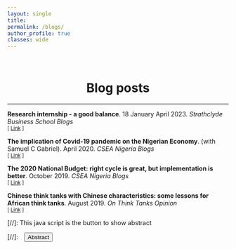 ```yaml
---
layout: single
title:
permalink: /blogs/
author_profile: true
classes: wide
---
```


<br/>

<!-- Google Tag Manager (noscript) -->
<noscript><iframe src="https://www.googletagmanager.com/ns.html?id=GTM-PNS829G"
height="0" width="0" style="display:none;visibility:hidden"></iframe></noscript>
<!-- End Google Tag Manager (noscript) -->


# <center> Blog posts </center>
- - -

**Research internship - a good balance**. 18 January April 2023. *Strathclyde Business School Blogs* <br/>
<small>[ [Link][SBS-blog] ]</small>

[SBS-blog]: https://www.sbs.strath.ac.uk/blogs/SBS/post.aspx?id=1508


**The implication of Covid-19 pandemic on the Nigerian Economy**. (with Samuel C Gabriel). April 2020. *CSEA Nigeria Blogs* <br/>
<small>[ [Link][CSEA-Covid] ]</small>

[CSEA-Covid]: https://cseaafrica.org/the-implication-of-covid19-on-the-nigerian-economy/


**The 2020 National Budget: right cycle is great, but implementation is better**. October 2019. *CSEA Nigeria Blogs* <br/>
<small>[ [Link][CSEA-Budget] ]</small>

[CSEA-Budget]: https://cseaafrica.org/the-2020-national-budget-right-cycle-is-great-but-implementation-is-better/


**Chinese think tanks with Chinese characteristics: some lessons for African think tanks**.  August 2019. *On Think Tanks Opinion* <br/>
<small>[ [Link][chinese-thinktank] ] </small>

[chinese-thinktank]: https://onthinktanks.org/articles/chinese-think-tanks-with-chinese-characteristics-some-lessons-for-african-think-tanks/




[//]: This java script is the button to show abstract
<script>
 function visib(id) {
  var x = document.getElementById(id);
  if (x.style.display === "block") {
    x.style.display = "none";
  } else {
    x.style.display = "block";
  }
}
</script>

[//]:&emsp;<button onclick="visib('polariz')" class="btn btn--inverse btn--small">Abstract</button>
